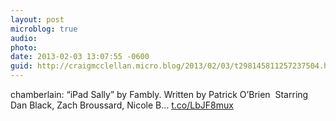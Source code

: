 ```yaml
---
layout: post
microblog: true
audio: 
photo: 
date: 2013-02-03 13:07:55 -0600
guid: http://craigmcclellan.micro.blog/2013/02/03/t298145811257237504.html
---
```

chamberlain: “iPad Sally” by Fambly. Written by Patrick O’Brien  Starring Dan Black, Zach Broussard, Nicole B… [t.co/LbJF8mux](http://t.co/LbJF8mux)
